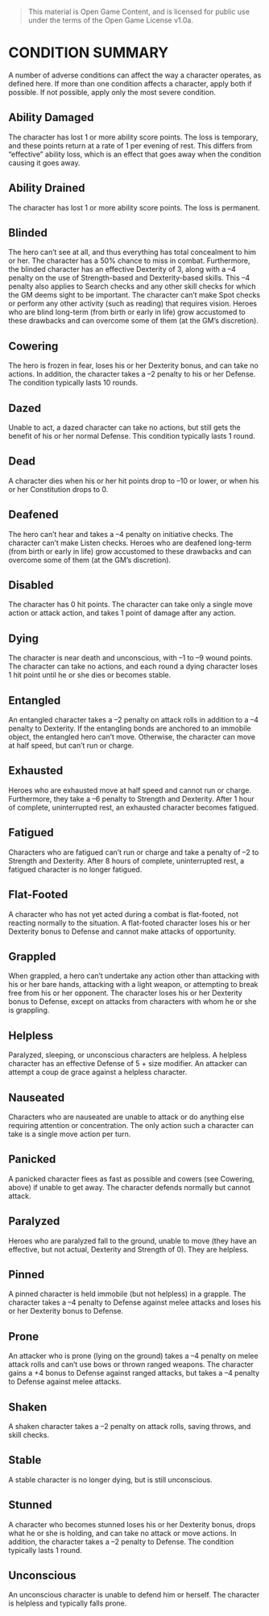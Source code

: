 > This material is Open Game Content, and is licensed for public use under the terms of the Open Game License v1.0a.

# CONDITION SUMMARY

A number of adverse conditions can affect the way a character operates, as defined here. If more than one condition affects a character, apply both if possible. If not possible, apply only the most severe condition.

## Ability Damaged

The character has lost 1 or more ability score points. The loss is temporary, and these points return at a rate of 1 per evening of rest. This differs from “effective” ability loss, which is an effect that goes away when the condition causing it goes away.

## Ability Drained

The character has lost 1 or more ability score points. The loss is permanent.

## Blinded

The hero can’t see at all, and thus everything has total concealment to him or her. The character has a 50% chance to miss in combat. Furthermore, the blinded character has an effective Dexterity of 3, along with a –4 penalty on the use of Strength-based and Dexterity-based skills. This –4 penalty also applies to Search checks and any other skill checks for which the GM deems sight to be important. The character can’t make Spot checks or perform any other activity (such as reading) that requires vision. Heroes who are blind long-term (from birth or early in life) grow accustomed to these drawbacks and can overcome some of them (at the GM’s discretion).

## Cowering

The hero is frozen in fear, loses his or her Dexterity bonus, and can take no actions. In addition, the character takes a –2 penalty to his or her Defense. The condition typically lasts 10 rounds.

## Dazed

Unable to act, a dazed character can take no actions, but still gets the benefit of his or her normal Defense. This condition typically lasts 1 round.

## Dead

A character dies when his or her hit points drop to –10 or lower, or when his or her Constitution drops to 0.

## Deafened

The hero can’t hear and takes a –4 penalty on initiative checks. The character can’t make Listen checks. Heroes who are deafened long-term (from birth or early in life) grow accustomed to these drawbacks and can overcome some of them (at the GM’s discretion).

## Disabled

The character has 0 hit points. The character can take only a single move action or attack action, and takes 1 point of damage after any action.

## Dying

The character is near death and unconscious, with –1 to –9 wound points. The character can take no actions, and each round a dying character loses 1 hit point until he or she dies or becomes stable.

## Entangled

An entangled character takes a –2 penalty on attack rolls in addition to a –4 penalty to Dexterity. If the entangling bonds are anchored to an immobile object, the entangled hero can’t move. Otherwise, the character can move at half speed, but can’t run or charge.

## Exhausted

Heroes who are exhausted move at half speed and cannot run or charge. Furthermore, they take a –6 penalty to Strength and Dexterity. After 1 hour of complete, uninterrupted rest, an exhausted character becomes fatigued.

## Fatigued

Characters who are fatigued can’t run or charge and take a penalty of –2 to Strength and Dexterity. After 8 hours of complete, uninterrupted rest, a fatigued character is no longer fatigued.

## Flat-Footed

A character who has not yet acted during a combat is flat-footed, not reacting normally to the situation. A flat-footed character loses his or her Dexterity bonus to Defense and cannot make attacks of opportunity.

## Grappled

When grappled, a hero can’t undertake any action other than attacking with his or her bare hands, attacking with a light weapon, or attempting to break free from his or her opponent. The character loses his or her Dexterity bonus to Defense, except on attacks from characters with whom he or she is grappling.

## Helpless

Paralyzed, sleeping, or unconscious characters are helpless. A helpless character has an effective Defense of 5 + size modifier. An attacker can attempt a coup de grace against a helpless character.

## Nauseated

Characters who are nauseated are unable to attack or do anything else requiring attention or concentration. The only action such a character can take is a single move action per turn.

## Panicked

A panicked character flees as fast as possible and cowers (see Cowering, above) if unable to get away. The character defends normally but cannot attack.

## Paralyzed

Heroes who are paralyzed fall to the ground, unable to move (they have an effective, but not actual, Dexterity and Strength of 0). They are helpless.

## Pinned

A pinned character is held immobile (but not helpless) in a grapple. The character takes a –4 penalty to Defense against melee attacks and loses his or her Dexterity bonus to Defense.

## Prone

An attacker who is prone (lying on the ground) takes a –4 penalty on melee attack rolls and can’t use bows or thrown ranged weapons. The character gains a +4 bonus to Defense against ranged attacks, but takes a –4 penalty to Defense against melee attacks.

## Shaken

A shaken character takes a –2 penalty on attack rolls, saving throws, and skill checks.

## Stable

A stable character is no longer dying, but is still unconscious.

## Stunned

A character who becomes stunned loses his or her Dexterity bonus, drops what he or she is holding, and can take no attack or move actions. In addition, the character takes a –2 penalty to Defense. The condition typically lasts 1 round.

## Unconscious

An unconscious character is unable to defend him or herself.  The character is helpless and typically falls prone.
